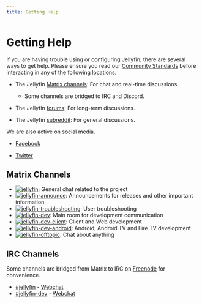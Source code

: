 ```yaml
---
title: Getting Help
---
```


# Getting Help

If you are having trouble using or configuring Jellyfin, there are several ways to get help. Please ensure you read our [Community Standards](xref:community-standards) before interacting in any of the following locations.

* The Jellyfin [Matrix channels](https://matrix.to/#/+jellyfin:matrix.org): For chat and real-time discussions.

  * Some channels are bridged to IRC and Discord.

* The Jellyfin [forums](https://forum.jellyfin.org): For long-term discussions.

* The Jellyfin [subreddit](https://www.reddit.com/r/jellyfin): For general discussions.

We are also active on social media.

* [Facebook](https://www.facebook.com/Jellyfin-319514125331205)

* [Twitter](https://twitter.com/jellyfin)

## Matrix Channels

* <a href="https://matrix.to/#/#jellyfin:matrix.org"><img alt="jellyfin" src="https://img.shields.io/matrix/jellyfin:matrix.org.svg?logo=matrix&label=jellyfin"/></a>: General chat related to the project
* <a href="https://matrix.to/#/#jellyfin-announce:matrix.org"><img alt="jellyfin-announce" src="https://img.shields.io/matrix/jellyfin-announce:matrix.org.svg?logo=matrix&label=jellyfin-announce"/></a>: Announcements for releases and other important information
* <a href="https://matrix.to/#/#jellyfin-troubleshooting:matrix.org"><img alt="jellyfin-troubleshooting" src="https://img.shields.io/matrix/jellyfin-troubleshooting:matrix.org.svg?logo=matrix&label=jellyfin-troubleshooting"/></a>: User troubleshooting
* <a href="https://matrix.to/#/#jellyfin-dev:matrix.org"><img alt="jellyfin-dev" src="https://img.shields.io/matrix/jellyfin-dev:matrix.org.svg?logo=matrix&label=jellyfin-dev"/></a>: Main room for development communication
* <a href="https://matrix.to/#/#jellyfin-dev-client:matrix.org"><img alt="jellyfin-dev-client" src="https://img.shields.io/matrix/jellyfin-dev-client:matrix.org.svg?logo=matrix&label=jellyfin-dev-client"/></a>: Client and Web development
* <a href="https://matrix.to/#/#jellyfin-dev-android:matrix.org"><img alt="jellyfin-dev-android" src="https://img.shields.io/matrix/jellyfin-dev-android:matrix.org.svg?logo=matrix&label=jellyfin-dev-android"/></a>: Android, Android TV and Fire TV development
* <a href="https://matrix.to/#/#jellyfin-offtopic:matrix.org"><img alt="jellyfin-offtopic" src="https://img.shields.io/matrix/jellyfin-offtopic:matrix.org.svg?logo=matrix&label=jellyfin-offtopic"/></a>: Chat about anything

## IRC Channels

Some channels are bridged from Matrix to IRC on [Freenode](https://freenode.net) for convenience.

* [#jellyfin](ircs://chat.freenode.net:6697/#jellyfin) - [Webchat](https://webchat.freenode.net/#jellyfin)
* [#jellyfin-dev](ircs://chat.freenode.net:6697/#jellyfin-dev) - [Webchat](https://webchat.freenode.net/#jellyfin-dev)
